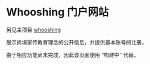 # Whooshing 门户网站

另见主项目 [whooshing](https://github.com/SJJC-Team/whooshing)

展示尚境家传教育理念的公开信息，并提供基本账号的注册。

由于相应功能尚未完成，因此该页面使用 “构建中” 代替。
